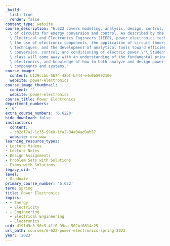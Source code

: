 ```yaml
---
_build:
  list: true
  render: false
content_type: website
course_description: "6.622 covers modeling, analysis, design, control, and application\
  \ of circuits for energy conversion and control. As described by the Institute of\
  \ Electrical and Electronics Engineers (IEEE), power electronics technology \"encompasses\
  \ the use of electronic components, the application of circuit theory and design\
  \ techniques, and the development of analytical tools toward efficient electronic\
  \ conversion, control, and conditioning of electric power.\"\_Students taking this\
  \ class will come away with an understanding of the fundamental principles of power\
  \ electronics, and knowledge of how to both analyze and design power electronic\
  \ components and systems."
course_image:
  content: b129ccbb-5674-48ef-b444-e4e0b5992106
  website: power-electronics
course_image_thumbnail:
  content: ''
  website: power-electronics
course_title: Power Electronics
department_numbers:
- '6'
extra_course_numbers: '6.6220'
hide_download: false
instructors:
  content:
  - cb2df7a2-1c35-59e8-1fa2-34a04ad9ab57
  website: ocw-www
learning_resource_types:
- Lecture Videos
- Lecture Notes
- Design Assignments
- Problem Sets with Solutions
- Exams with Solutions
legacy_uid: ''
level:
- Graduate
primary_course_number: '6.622'
term: Spring
title: Power Electronics
topics:
- - Energy
  - Electricity
- - Engineering
  - Electrical Engineering
  - Electronics
uid: d191d9c3-90c5-41f0-99ea-502bf0814c25
url_path: courses/6-622-power-electronics-spring-2023
year: '2023'
---
```

